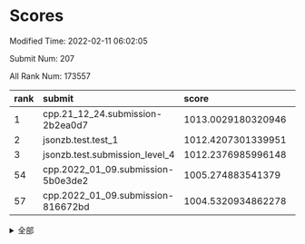# Scores

Modified Time: 2022-02-11 06:02:05

Submit Num: 207

All Rank Num: 173557

| rank |               submit               |       score        |       sigma        | pk_num |
| :--- | :--------------------------------- | :----------------- | :----------------- | :----- |
| 1    | cpp.21_12_24.submission-2b2ea0d7   | 1013.0029180320946 | 0.7897174053383375 | 3353   |
| 2    | jsonzb.test.test_1                 | 1012.4207301339951 | 0.7919117992847807 | 3352   |
| 3    | jsonzb.test.submission_level_4     | 1012.2376985996148 | 0.7929715895822194 | 3354   |
| 54   | cpp.2022_01_09.submission-5b0e3de2 | 1005.274883541379  | 0.7149289949210353 | 3357   |
| 57   | cpp.2022_01_09.submission-816672bd | 1004.5320934862278 | 0.7121863748361328 | 3352   |


<details>
<summary>全部</summary>

| rank |                 submit                 |       score        |       sigma        | pk_num |
| :--- | :------------------------------------- | :----------------- | :----------------- | :----- |
| 1    | cpp.21_12_24.submission-2b2ea0d7       | 1013.0029180320946 | 0.7897174053383375 | 3353   |
| 2    | jsonzb.test.test_1                     | 1012.4207301339951 | 0.7919117992847807 | 3352   |
| 3    | jsonzb.test.submission_level_4         | 1012.2376985996148 | 0.7929715895822194 | 3354   |
| 4    | gobigger.level_3.submission_level_3_10 | 1012.0180814150624 | 0.7859058670536784 | 3354   |
| 5    | gobigger.level_3.submission_level_3_36 | 1011.2596119024222 | 0.7633107649775914 | 3355   |
| 6    | gobigger.level_3.submission_level_3_22 | 1011.2564656138525 | 0.7658004415260609 | 3352   |
| 7    | gobigger.level_3.submission_level_3_28 | 1011.2562968953943 | 0.7884832151006897 | 3355   |
| 8    | gobigger.level_3.submission_level_3_46 | 1011.0672714189504 | 0.7692622476364129 | 3354   |
| 9    | gobigger.level_3.submission_level_3_31 | 1010.8934537310063 | 0.7484805922512152 | 3351   |
| 10   | gobigger.level_3.submission_level_3_13 | 1010.865258079625  | 0.7431290064293077 | 3351   |
| 11   | gobigger.level_3.submission_level_3_45 | 1010.8398608621286 | 0.7697314745689161 | 3354   |
| 12   | gobigger.level_3.submission_level_3_23 | 1010.7960503335454 | 0.78058002827798   | 3352   |
| 13   | gobigger.level_3.submission_level_3_1  | 1010.7637345258778 | 0.7925919328762955 | 3355   |
| 14   | gobigger.level_3.submission_level_3_5  | 1010.6732701563188 | 0.7570314162598061 | 3357   |
| 15   | gobigger.level_3.submission_level_3_16 | 1010.6141603669021 | 0.7565710133337032 | 3357   |
| 16   | gobigger.level_3.submission_level_3_48 | 1010.5644257068191 | 0.7563103002268516 | 3354   |
| 17   | gobigger.level_3.submission_level_3_42 | 1010.5517175831104 | 0.773928322030123  | 3357   |
| 18   | gobigger.level_3.submission_level_3_40 | 1010.5503818219549 | 0.7567999074072916 | 3354   |
| 19   | gobigger.level_3.submission_level_3_41 | 1010.5284442246598 | 0.7577811780140499 | 3355   |
| 20   | gobigger.level_3.submission_level_3_9  | 1010.3755130447706 | 0.7394028918636686 | 3353   |
| 21   | gobigger.level_3.submission_level_3_29 | 1010.3386054851482 | 0.7574744417255417 | 3352   |
| 22   | gobigger.level_3.submission_level_3_20 | 1010.2724649076576 | 0.7907241531189388 | 3358   |
| 23   | gobigger.level_3.submission_level_3_34 | 1010.2413801481866 | 0.7604055992759383 | 3352   |
| 24   | gobigger.level_3.submission_level_3_27 | 1010.1252349988981 | 0.7611039067029286 | 3355   |
| 25   | gobigger.level_3.submission_level_3_32 | 1010.1057917963841 | 0.7693237833404811 | 3351   |
| 26   | gobigger.level_3.submission_level_3_43 | 1010.0988090278352 | 0.762745512662162  | 3357   |
| 27   | gobigger.level_3.submission_level_3_11 | 1010.0766397379501 | 0.7632572620752136 | 3357   |
| 28   | gobigger.level_3.submission_level_3_17 | 1010.0596606988099 | 0.7634203939082805 | 3355   |
| 29   | gobigger.level_3.submission_level_3_19 | 1009.949490454341  | 0.7511986896421265 | 3356   |
| 30   | gobigger.level_3.submission_level_3_14 | 1009.8819538455905 | 0.7536802817553403 | 3354   |
| 31   | gobigger.level_3.submission_level_3_37 | 1009.8497835111058 | 0.7446414080717213 | 3351   |
| 32   | gobigger.level_3.submission_level_3_18 | 1009.7895989222794 | 0.7683466197401252 | 3352   |
| 33   | gobigger.level_3.submission_level_3_6  | 1009.7519172870614 | 0.7662730056066158 | 3357   |
| 34   | gobigger.level_3.submission_level_3_49 | 1009.6558891554367 | 0.7387401664623257 | 3355   |
| 35   | gobigger.level_3.submission_level_3_8  | 1009.6248256889056 | 0.7547657034382278 | 3350   |
| 36   | gobigger.level_3.submission_level_3_15 | 1009.5868330065331 | 0.7627266667050402 | 3358   |
| 37   | gobigger.level_3.submission_level_3_4  | 1009.5427430546389 | 0.7718753278757213 | 3357   |
| 38   | gobigger.level_3.submission_level_3_39 | 1009.5316877102898 | 0.7554441414747592 | 3352   |
| 39   | gobigger.level_3.submission_level_3_25 | 1009.5228889673111 | 0.7482710624735776 | 3350   |
| 40   | gobigger.level_3.submission_level_3_2  | 1009.4935440669694 | 0.7471359332589715 | 3355   |
| 41   | gobigger.level_3.submission_level_3_47 | 1009.4918555252103 | 0.7581478165120766 | 3351   |
| 42   | gobigger.level_3.submission_level_3_33 | 1009.4425436480004 | 0.7653517610837668 | 3349   |
| 43   | gobigger.level_3.submission_level_3_38 | 1009.4005966566975 | 0.7581785370428508 | 3356   |
| 44   | gobigger.level_3.submission_level_3_3  | 1009.396866656701  | 0.740676093242191  | 3355   |
| 45   | gobigger.level_3.submission_level_3_7  | 1009.3137883140881 | 0.7586943784761595 | 3355   |
| 46   | gobigger.level_3.submission_level_3_21 | 1009.2871061779889 | 0.7593392941856775 | 3355   |
| 47   | gobigger.level_3.submission_level_3_12 | 1009.148773207482  | 0.7358060047944148 | 3350   |
| 48   | gobigger.level_3.submission_level_3_0  | 1009.0557646090482 | 0.7502569208196844 | 3353   |
| 49   | gobigger.level_3.submission_level_3_26 | 1009.0474904780846 | 0.7486022680419522 | 3351   |
| 50   | gobigger.level_3.submission_level_3_24 | 1008.8225855900345 | 0.7398088028115689 | 3352   |
| 51   | gobigger.level_3.submission_level_3_44 | 1008.7876208879    | 0.7361836150434488 | 3351   |
| 52   | gobigger.level_3.submission_level_3_35 | 1008.7083435616548 | 0.7496764413599681 | 3347   |
| 53   | gobigger.level_3.submission_level_3_30 | 1008.2775708165358 | 0.7347085718305149 | 3352   |
| 54   | cpp.2022_01_09.submission-5b0e3de2     | 1005.274883541379  | 0.7149289949210353 | 3357   |
| 55   | gobigger.level_1.submission_level_1_10 | 1004.5658392813591 | 0.7151940618449938 | 3352   |
| 56   | gobigger.level_1.submission_level_1_20 | 1004.5411803982067 | 0.7254254230582915 | 3359   |
| 57   | cpp.2022_01_09.submission-816672bd     | 1004.5320934862278 | 0.7121863748361328 | 3352   |
| 58   | gobigger.level_1.submission_level_1_47 | 1004.5094778578    | 0.7107247724641124 | 3351   |
| 59   | gobigger.level_1.submission_level_1_21 | 1004.4892656569613 | 0.7107919507177991 | 3353   |
| 60   | gobigger.level_1.submission_level_1_26 | 1004.3704324637006 | 0.7224193852052375 | 3352   |
| 61   | gobigger.level_1.submission_level_1_15 | 1004.3666026587397 | 0.7236726376945438 | 3351   |
| 62   | gobigger.level_1.submission_level_1_36 | 1004.152898870615  | 0.7066697898122177 | 3356   |
| 63   | gobigger.level_1.submission_level_1_42 | 1004.0785829192291 | 0.7154562893775289 | 3356   |
| 64   | gobigger.level_1.submission_level_1_39 | 1003.9238107325192 | 0.7182731631277893 | 3354   |
| 65   | gobigger.level_1.submission_level_1_2  | 1003.8733362790297 | 0.713797730277346  | 3352   |
| 66   | gobigger.level_1.submission_level_1_31 | 1003.717788771126  | 0.7072810169465105 | 3354   |
| 67   | gobigger.level_1.submission_level_1_34 | 1003.6744045614207 | 0.7232905476215385 | 3354   |
| 68   | gobigger.level_1.submission_level_1_30 | 1003.5886516945802 | 0.7260274798952613 | 3351   |
| 69   | gobigger.level_1.submission_level_1_35 | 1003.4732276006087 | 0.7233712760222802 | 3352   |
| 70   | gobigger.level_1.submission_level_1_4  | 1003.4540564281297 | 0.7147522185947193 | 3354   |
| 71   | gobigger.level_1.submission_level_1_27 | 1003.4509536472679 | 0.7221601820879615 | 3353   |
| 72   | gobigger.level_1.submission_level_1_46 | 1003.4020833430784 | 0.7171697931257383 | 3356   |
| 73   | gobigger.level_1.submission_level_1_14 | 1003.3406669829267 | 0.7067467214438464 | 3356   |
| 74   | gobigger.level_1.submission_level_1_0  | 1003.3125278551024 | 0.716700308079381  | 3352   |
| 75   | gobigger.level_1.submission_level_1_37 | 1003.2975965840207 | 0.7175819043664476 | 3350   |
| 76   | gobigger.level_1.submission_level_1_48 | 1003.2858166143177 | 0.7247022602130002 | 3351   |
| 77   | gobigger.level_1.submission_level_1_5  | 1003.2441806839357 | 0.7138366219152374 | 3355   |
| 78   | gobigger.level_1.submission_level_1_23 | 1003.1983425389242 | 0.710478414892011  | 3355   |
| 79   | gobigger.level_1.submission_level_1_32 | 1003.1657877551934 | 0.7112956955640065 | 3358   |
| 80   | gobigger.level_1.submission_level_1_9  | 1003.1594058144502 | 0.7180656996067913 | 3350   |
| 81   | gobigger.level_1.submission_level_1_29 | 1003.1406953499716 | 0.7146243035250534 | 3355   |
| 82   | gobigger.level_1.submission_level_1_13 | 1003.0994496723317 | 0.7167476326478285 | 3350   |
| 83   | gobigger.level_1.submission_level_1_3  | 1003.0768375612155 | 0.7189949183714863 | 3347   |
| 84   | gobigger.level_1.submission_level_1_33 | 1003.0667027034831 | 0.7123964226008356 | 3357   |
| 85   | gobigger.level_1.submission_level_1_43 | 1003.0533721033015 | 0.725550105248148  | 3353   |
| 86   | gobigger.level_1.submission_level_1_6  | 1003.0449225285255 | 0.7128764372444294 | 3353   |
| 87   | gobigger.level_1.submission_level_1_44 | 1003.0132882062326 | 0.7204736165566271 | 3355   |
| 88   | gobigger.level_1.submission_level_1_28 | 1002.9775723237499 | 0.722165200729784  | 3359   |
| 89   | gobigger.level_1.submission_level_1_16 | 1002.9106508718997 | 0.7139354258093803 | 3359   |
| 90   | gobigger.level_1.submission_level_1_40 | 1002.9051699389987 | 0.7204157898340546 | 3353   |
| 91   | gobigger.level_1.submission_level_1_45 | 1002.8668423740464 | 0.7255074316393426 | 3350   |
| 92   | gobigger.level_1.submission_level_1_41 | 1002.8474528797698 | 0.7143723251769768 | 3355   |
| 93   | gobigger.level_1.submission_level_1_38 | 1002.8397210629144 | 0.7136740715944893 | 3353   |
| 94   | gobigger.level_1.submission_level_1_24 | 1002.8235048021534 | 0.71015628979593   | 3357   |
| 95   | gobigger.level_1.submission_level_1_11 | 1002.7961561705719 | 0.7097656750752621 | 3356   |
| 96   | gobigger.level_1.submission_level_1_1  | 1002.5918350089066 | 0.7125500924044519 | 3353   |
| 97   | gobigger.level_1.submission_level_1_17 | 1002.5875438823468 | 0.7097528748321954 | 3355   |
| 98   | gobigger.level_1.submission_level_1_8  | 1002.5384555208514 | 0.7197558298958826 | 3356   |
| 99   | gobigger.level_1.submission_level_1_12 | 1002.4933999554764 | 0.7108675673003697 | 3354   |
| 100  | gobigger.level_1.submission_level_1_22 | 1002.4928010931966 | 0.7266955527457597 | 3354   |
| 101  | gobigger.level_1.submission_level_1_25 | 1002.327503600057  | 0.7138310638526967 | 3357   |
| 102  | gobigger.level_1.submission_level_1_7  | 1002.2833273946804 | 0.7124538126404188 | 3359   |
| 103  | gobigger.level_1.submission_level_1_18 | 1002.1062102822218 | 0.7194956569311565 | 3352   |
| 104  | gobigger.level_1.submission_level_1_49 | 1001.9906694253799 | 0.713308459314282  | 3353   |
| 105  | gobigger.level_1.submission_level_1_19 | 1001.5727114219003 | 0.7071564584586203 | 3351   |
| 106  | gobigger.random.submission_random_48   | 997.1436251000591  | 0.7106083387447465 | 3355   |
| 107  | gobigger.random.submission_random_23   | 997.0354896746068  | 0.6989596347124524 | 3352   |
| 108  | gobigger.random.submission_random_6    | 996.9947937947923  | 0.72092994635368   | 3353   |
| 109  | gobigger.random.submission_random_16   | 996.9861267709783  | 0.7062611729507136 | 3353   |
| 110  | gobigger.random.submission_random_26   | 996.6635801761739  | 0.7084885016650605 | 3355   |
| 111  | gobigger.random.submission_random_31   | 996.5124945510503  | 0.719528235315658  | 3357   |
| 112  | gobigger.random.submission_random_30   | 996.4936689954468  | 0.7132548123024568 | 3353   |
| 113  | gobigger.random.submission_random_36   | 996.4710146020792  | 0.7155513425725532 | 3354   |
| 114  | gobigger.random.submission_random_29   | 996.4113737373585  | 0.7034110411904754 | 3355   |
| 115  | gobigger.random.submission_random_7    | 996.3894693039107  | 0.7077482324288955 | 3353   |
| 116  | gobigger.random.submission_random_35   | 996.3893447219406  | 0.7058974397316796 | 3356   |
| 117  | gobigger.random.submission_random_2    | 996.3833878611566  | 0.7116895763633565 | 3351   |
| 118  | gobigger.random.submission_random_21   | 996.3055410002039  | 0.707073583064051  | 3352   |
| 119  | gobigger.random.submission_random_25   | 996.2825664991021  | 0.7117558247993745 | 3353   |
| 120  | gobigger.random.submission_random_40   | 996.2809437727218  | 0.7014910923142627 | 3348   |
| 121  | gobigger.random.submission_random_42   | 996.2722705345951  | 0.7151171070590486 | 3359   |
| 122  | gobigger.random.submission_random_24   | 996.2428279700061  | 0.7216177749079928 | 3354   |
| 123  | gobigger.random.submission_random_28   | 996.0827730317149  | 0.6990557976957242 | 3351   |
| 124  | gobigger.random.submission_random_10   | 996.0621799524016  | 0.7055811288032009 | 3357   |
| 125  | gobigger.random.submission_random_32   | 996.0571399295308  | 0.7014334441146557 | 3354   |
| 126  | gobigger.random.submission_random_18   | 996.0086396262466  | 0.721540285397377  | 3356   |
| 127  | gobigger.random.submission_random_27   | 995.9028079303799  | 0.7078277672913906 | 3353   |
| 128  | gobigger.random.submission_random_12   | 995.9011766628796  | 0.7102920918980985 | 3351   |
| 129  | gobigger.random.submission_random_33   | 995.8947729995998  | 0.7052431555669629 | 3351   |
| 130  | gobigger.random.submission_random_14   | 995.8440910715345  | 0.7221536053593406 | 3356   |
| 131  | gobigger.random.submission_random_22   | 995.8413206637432  | 0.7120396329827894 | 3358   |
| 132  | gobigger.random.submission_random_38   | 995.8170056074943  | 0.7154412979947525 | 3357   |
| 133  | gobigger.random.submission_random_13   | 995.771938759254   | 0.7101792203943448 | 3355   |
| 134  | gobigger.random.submission_random_45   | 995.7655845720365  | 0.7041291040937375 | 3353   |
| 135  | gobigger.random.submission_random_46   | 995.662330811933   | 0.706253313568095  | 3354   |
| 136  | gobigger.random.submission_random_47   | 995.6420362295864  | 0.7066578648757209 | 3354   |
| 137  | gobigger.random.submission_random_4    | 995.6400641244956  | 0.7212412918622296 | 3352   |
| 138  | gobigger.random.submission_random_39   | 995.6192214407636  | 0.7157200097766573 | 3353   |
| 139  | gobigger.random.submission_random_0    | 995.598723852601   | 0.7070183218263406 | 3356   |
| 140  | gobigger.random.submission_random_8    | 995.5838581713654  | 0.7134725465512994 | 3351   |
| 141  | gobigger.random.submission_random_5    | 995.5350812462026  | 0.7051084854965844 | 3350   |
| 142  | gobigger.random.submission_random_1    | 995.5229050145576  | 0.7249635190211117 | 3352   |
| 143  | gobigger.random.submission_random_3    | 995.4435314086347  | 0.7092244696146605 | 3351   |
| 144  | gobigger.random.submission_random_43   | 995.3895563344408  | 0.7132071506216587 | 3350   |
| 145  | gobigger.random.submission_random_20   | 995.2559232138102  | 0.7064787711516847 | 3350   |
| 146  | gobigger.random.submission_random_44   | 995.2000988929904  | 0.7196985185002909 | 3352   |
| 147  | gobigger.random.submission_random_34   | 995.1048197306878  | 0.7107343804845949 | 3360   |
| 148  | gobigger.random.submission_random_49   | 995.0868018249176  | 0.7143626237991305 | 3352   |
| 149  | gobigger.random.submission_random_19   | 995.0745650874863  | 0.7051601952195029 | 3353   |
| 150  | gobigger.random.submission_random_17   | 995.0670759926304  | 0.7037792605236659 | 3355   |
| 151  | gobigger.random.submission_random_15   | 994.8832141328843  | 0.7109962306011599 | 3351   |
| 152  | gobigger.random.submission_random_11   | 994.8752232031902  | 0.724619520078103  | 3353   |
| 153  | gobigger.random.submission_random_9    | 994.6448643460338  | 0.7189434981428058 | 3352   |
| 154  | gobigger.random.submission_random_37   | 994.4368538796297  | 0.7136673035556793 | 3352   |
| 155  | gobigger.random.submission_random_41   | 994.4008356259278  | 0.7123866806511947 | 3356   |
| 156  | gobigger.level_2.submission_level_2_2  | 993.790649978982   | 0.7286785025059861 | 3350   |
| 157  | gobigger.level_2.submission_level_2_31 | 993.5033476694185  | 0.7274610611957468 | 3354   |
| 158  | gobigger.level_2.submission_level_2_21 | 993.3483608791037  | 0.7317940200758833 | 3355   |
| 159  | gobigger.level_2.submission_level_2_13 | 993.2763701082669  | 0.7286724381238727 | 3355   |
| 160  | gobigger.level_2.submission_level_2_22 | 993.2547111115341  | 0.7364697809897757 | 3359   |
| 161  | gobigger.level_2.submission_level_2_8  | 992.9085430401112  | 0.7422246832169455 | 3349   |
| 162  | gobigger.level_2.submission_level_2_43 | 992.9059156836131  | 0.7317051652507541 | 3354   |
| 163  | gobigger.level_2.submission_level_2_27 | 992.8660339560192  | 0.7453625597675895 | 3349   |
| 164  | gobigger.level_2.submission_level_2_24 | 992.7101807295913  | 0.7421287682361959 | 3354   |
| 165  | gobigger.level_2.submission_level_2_20 | 992.6809257957586  | 0.7246231366692599 | 3353   |
| 166  | gobigger.level_2.submission_level_2_6  | 992.6639947101609  | 0.7412473597412177 | 3352   |
| 167  | gobigger.level_2.submission_level_2_42 | 992.6156388890577  | 0.7492990159417585 | 3354   |
| 168  | gobigger.level_2.submission_level_2_48 | 992.6097007883889  | 0.7370713267874432 | 3357   |
| 169  | gobigger.level_2.submission_level_2_19 | 992.598315002659   | 0.7703422996009736 | 3358   |
| 170  | gobigger.level_2.submission_level_2_9  | 992.5848192136315  | 0.7481004009164889 | 3350   |
| 171  | gobigger.level_2.submission_level_2_35 | 992.5810406102701  | 0.7383143606058387 | 3357   |
| 172  | gobigger.level_2.submission_level_2_49 | 992.5414048922548  | 0.7395777186623508 | 3358   |
| 173  | gobigger.level_2.submission_level_2_30 | 992.5362204719424  | 0.7515360494356962 | 3355   |
| 174  | gobigger.level_2.submission_level_2_17 | 992.4985215916074  | 0.7359636818690402 | 3357   |
| 175  | gobigger.level_2.submission_level_2_14 | 992.4832546947808  | 0.7401336445505218 | 3354   |
| 176  | gobigger.level_2.submission_level_2_15 | 992.4550721697583  | 0.7514048357168626 | 3354   |
| 177  | gobigger.level_2.submission_level_2_45 | 992.3841927249821  | 0.7423782059755009 | 3354   |
| 178  | gobigger.level_2.submission_level_2_39 | 992.2608905202065  | 0.7365339516747859 | 3353   |
| 179  | gobigger.level_2.submission_level_2_44 | 992.2597427746205  | 0.7501032553471241 | 3355   |
| 180  | gobigger.level_2.submission_level_2_11 | 992.19131356301    | 0.7388996909018887 | 3350   |
| 181  | gobigger.level_2.submission_level_2_47 | 992.1126224903068  | 0.7449914140273798 | 3359   |
| 182  | gobigger.level_2.submission_level_2_32 | 992.1024295314465  | 0.7618679371932365 | 3351   |
| 183  | gobigger.level_2.submission_level_2_10 | 992.0899479994007  | 0.7573921186880938 | 3359   |
| 184  | gobigger.level_2.submission_level_2_23 | 992.067042583999   | 0.741954265848073  | 3357   |
| 185  | gobigger.level_2.submission_level_2_25 | 992.001362429951   | 0.7801179797985717 | 3357   |
| 186  | gobigger.level_2.submission_level_2_1  | 991.9234287308788  | 0.7369397895086287 | 3353   |
| 187  | gobigger.level_2.submission_level_2_18 | 991.8650314158868  | 0.7491640676000076 | 3354   |
| 188  | gobigger.level_2.submission_level_2_38 | 991.8376738985681  | 0.7340280997694549 | 3356   |
| 189  | gobigger.level_2.submission_level_2_12 | 991.7958677075462  | 0.7525598601589809 | 3350   |
| 190  | gobigger.level_2.submission_level_2_4  | 991.7955737709636  | 0.7524342071363019 | 3352   |
| 191  | gobigger.level_2.submission_level_2_37 | 991.7478779162208  | 0.7467317080090716 | 3351   |
| 192  | gobigger.level_2.submission_level_2_36 | 991.686566417948   | 0.7412653319364317 | 3349   |
| 193  | gobigger.level_2.submission_level_2_0  | 991.605297875016   | 0.7496449303309818 | 3354   |
| 194  | gobigger.level_2.submission_level_2_3  | 991.4187055675571  | 0.7556900927473507 | 3352   |
| 195  | gobigger.level_2.submission_level_2_46 | 991.3902487523933  | 0.7338990605481028 | 3355   |
| 196  | gobigger.level_2.submission_level_2_5  | 991.3536837681454  | 0.762367338615043  | 3349   |
| 197  | gobigger.level_2.submission_level_2_41 | 991.3264779677908  | 0.7556036188645479 | 3355   |
| 198  | gobigger.level_2.submission_level_2_33 | 991.2828270605322  | 0.7654490584504898 | 3351   |
| 199  | gobigger.level_2.submission_level_2_34 | 991.2629172610083  | 0.7845606521612857 | 3356   |
| 200  | gobigger.level_2.submission_level_2_29 | 991.221211790721   | 0.7560421868884336 | 3354   |
| 201  | gobigger.level_2.submission_level_2_28 | 991.1331270990337  | 0.7539457313600427 | 3355   |
| 202  | gobigger.level_2.submission_level_2_40 | 991.1304293034954  | 0.7566437865019036 | 3359   |
| 203  | gobigger.level_2.submission_level_2_7  | 990.8960278933961  | 0.7498136094639286 | 3356   |
| 204  | gobigger.level_2.submission_level_2_26 | 990.5028358003752  | 0.7614129660390738 | 3354   |
| 205  | gobigger.level_2.submission_level_2_16 | 989.8863595205379  | 0.7655162329385741 | 3353   |
| 206  | gobigger.none.submission_none_0        | 978.2399071434908  | 1.222746974406349  | 3356   |
| 207  | gobigger.none.submission_none_1        | 977.9981684155733  | 1.226688076188104  | 3358   |

</details>